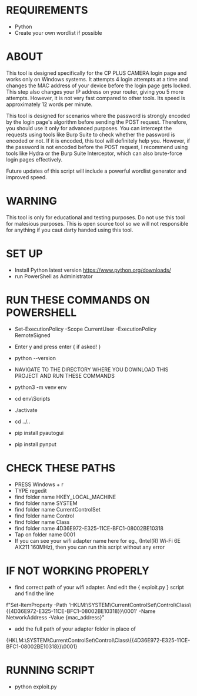 # REQUIREMENTS

- Python
- Create your own wordlist if possible

# ABOUT

This tool is designed specifically for the CP PLUS CAMERA login page and works only on Windows systems. It attempts 4 login attempts at a time and changes the MAC address of your device before the login page gets locked. This step also changes your IP address on your router, giving you 5 more attempts. However, it is not very fast compared to other tools. Its speed is approximately 12 words per minute.

This tool is designed for scenarios where the password is strongly encoded by the login page's algorithm before sending the POST request. Therefore, you should use it only for advanced purposes. You can intercept the requests using tools like Burp Suite to check whether the password is encoded or not. If it is encoded, this tool will definitely help you. However, if the password is not encoded before the POST request, I recommend using tools like Hydra or the Burp Suite Interceptor, which can also brute-force login pages effectively.

Future updates of this script will include a powerful wordlist generator and improved speed.

# WARNING 

This tool is only for educational and testing purposes. Do not use
this tool for malesious purposes. This is open source tool so we will
not responsible for anything if you caut darty handed using this tool.

# SET UP

- Install Python latest version https://www.python.org/downloads/
- run PowerShell as Administrator

# RUN THESE COMMANDS ON POWERSHELL

- Set-ExecutionPolicy -Scope CurrentUser -ExecutionPolicy RemoteSigned
- Enter y and press enter { if asked! }
- python --version
- NAVIGATE TO THE DIRECTORY WHERE YOU DOWNLOAD THIS PROJECT AND RUN THESE COMMANDS

- python3 -m venv env
- cd env\Scripts
- ./activate
- cd ../..
- pip install pyautogui
- pip install pynput

# CHECK THESE PATHS

- PRESS Windows + r
- TYPE regedit
- find folder name HKEY_LOCAL_MACHINE
- find folder name SYSTEM
- find folder name CurrentControlSet
- find folder name Control
- find folder name Class
- find folder name 4D36E972-E325-11CE-BFC1-08002BE10318
- Tap on folder name 0001
- If you can see your wifi adapter name here for eg., 
(Intel(R) Wi-Fi 6E AX211 160MHz), then you can run this script without 
any error

# IF NOT WORKING PROPERLY 

- find correct path of your wifi adapter. And edit the { exploit.py } script and find the line

f"Set-ItemProperty -Path 'HKLM:\\SYSTEM\\CurrentControlSet\\Control\\Class\\{{4D36E972-E325-11CE-BFC1-08002BE10318}}\\0001' -Name NetworkAddress -Value {mac_address}"

- add the full path of your adapter folder in place of

{HKLM:\\SYSTEM\\CurrentControlSet\\Control\\Class\\{{4D36E972-E325-11CE-BFC1-08002BE10318}}\\0001}

# RUNNING SCRIPT

- python exploit.py

